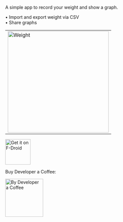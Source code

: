 A simple app to record your weight and show a graph.

• Import and export weight via CSV<br>
• Share graphs<br>

<table><tr><td>
<img src="https://github.com/StarGW-net/stargw-fat/blob/main/metadata/en-US/images/phoneScreenshots/1.png?raw=true"
     alt="Weight"
     height="320">
</td></tr></table>

[<img src="https://fdroid.gitlab.io/artwork/badge/get-it-on.png"
     alt="Get it on F-Droid"
     height="80">](https://www.stargw.net/android/apks.html?net.stargw.fat)
    
Buy Developer a Coffee:
<br>

[<img src="https://www.stargw.net/android/karma/images/coffee-buy2.png"
     alt="By Developer a Coffee"
     height="120">](https://www.stargw.net/dosh/donate.html?android)
     
     
